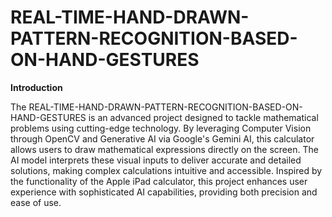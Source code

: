 # REAL-TIME-HAND-DRAWN-PATTERN-RECOGNITION-BASED-ON-HAND-GESTURES

**Introduction**

The REAL-TIME-HAND-DRAWN-PATTERN-RECOGNITION-BASED-ON-HAND-GESTURES is an advanced project designed to tackle mathematical problems using cutting-edge technology. By leveraging Computer Vision through OpenCV and Generative AI via Google's Gemini AI, this calculator allows users to draw mathematical expressions directly on the screen. The AI model interprets these visual inputs to deliver accurate and detailed solutions, making complex calculations intuitive and accessible. Inspired by the functionality of the Apple iPad calculator, this project enhances user experience with sophisticated AI capabilities, providing both precision and ease of use.
